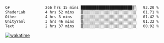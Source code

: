 <!--START_SECTION:waka-->

```txt
C#                266 hrs 15 mins ███████████████████████▒░   93.20 %
ShaderLab         4 hrs 52 mins   ▒░░░░░░░░░░░░░░░░░░░░░░░░   01.71 %
Other             4 hrs 3 mins    ▒░░░░░░░░░░░░░░░░░░░░░░░░   01.42 %
UnityYaml         3 hrs 46 mins   ▒░░░░░░░░░░░░░░░░░░░░░░░░   01.32 %
Text              2 hrs 37 mins   ▒░░░░░░░░░░░░░░░░░░░░░░░░   00.92 %
```

<!--END_SECTION:waka-->
[![wakatime](https://wakatime.com/badge/user/6c2f442e-41b4-42e3-bc06-d5d8203ad1da.svg)](https://wakatime.com/@6c2f442e-41b4-42e3-bc06-d5d8203ad1da)
